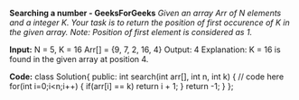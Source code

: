 **Searching a number - GeeksForGeeks**
*Given an array Arr of N elements and a integer K. Your task is to return the position of first occurence of K in the given array.
Note: Position of first element is considered as 1.*

**Input:**
N = 5, K = 16
Arr[] = {9, 7, 2, 16, 4}
Output: 4
Explanation: K = 16 is found in the
given array at position 4.
  
**Code:**
class Solution{
public:
	int search(int arr[], int n, int k) {
	    // code here
	    for(int i=0;i<n;i++) {
	        if(arr[i] == k)
	            return i + 1;
	    }
	    return -1;
	}
};
